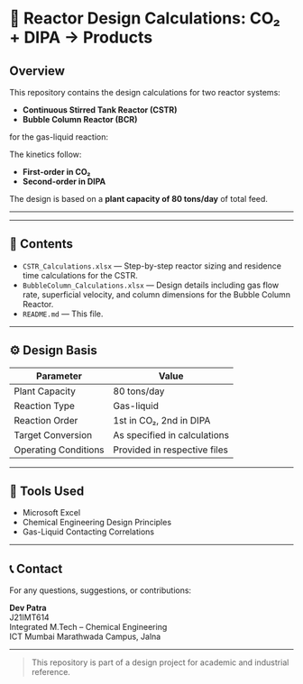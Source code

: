 # 📘 Reactor Design Calculations: CO₂ + DIPA → Products

## Overview

This repository contains the design calculations for two reactor systems:

- **Continuous Stirred Tank Reactor (CSTR)**
- **Bubble Column Reactor (BCR)**

for the gas-liquid reaction:

The kinetics follow:
- **First-order in CO₂**
- **Second-order in DIPA**

The design is based on a **plant capacity of 80 tons/day** of total feed.

---



---

## 📂 Contents

- `CSTR_Calculations.xlsx` — Step-by-step reactor sizing and residence time calculations for the CSTR.
- `BubbleColumn_Calculations.xlsx` — Design details including gas flow rate, superficial velocity, and column dimensions for the Bubble Column Reactor.
- `README.md` — This file.

---

## ⚙️ Design Basis

| Parameter              | Value                         |
|------------------------|-------------------------------|
| Plant Capacity         | 80 tons/day                   |
| Reaction Type          | Gas-liquid                    |
| Reaction Order         | 1st in CO₂, 2nd in DIPA       |
| Target Conversion      | As specified in calculations  |
| Operating Conditions   | Provided in respective files  |

---

## 🧰 Tools Used

- Microsoft Excel
- Chemical Engineering Design Principles
- Gas-Liquid Contacting Correlations

---

## 📞 Contact

For any questions, suggestions, or contributions:

**Dev Patra**  
J21IMT614  
Integrated M.Tech – Chemical Engineering  
ICT Mumbai Marathwada Campus, Jalna  


---

> This repository is part of a design project for academic and industrial reference.


